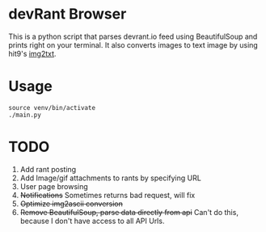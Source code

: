 # devRant Browser

This is a python script that parses devrant.io feed using BeautifulSoup and prints right on your terminal. It also converts images to text image by using hit9's [img2txt](https://github.com/hit9/img2txt).

# Usage
```
source venv/bin/activate
./main.py
```


# TODO

1. Add rant posting
2. Add Image/gif attachments to rants by specifying URL
3. User page browsing
4. ~~Notifications~~ Sometimes returns bad request, will fix
5. ~~Optimize img2ascii conversion~~ 
6. ~~Remove BeautifulSoup, parse data directly from api~~ Can't do this, because I don't have access to all API Urls.
